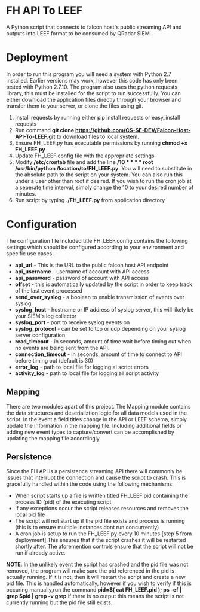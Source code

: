 # FH API To LEEF

A Python script that connects to falcon host's public streaming API and outputs into LEEF format to be consumed by QRadar SIEM.

# Deployment

In order to run this program you will need a system with Python 2.7 installed.  Earlier versions may work, however this code has only been tested with Python 2.7.10. The program also uses the python requests library, this must be installed for the script to run successfully.  You can either download the application files directly through your browser and transfer them to your server, or clone the files using git. 

1. Install requests by running either pip install requests or easy_install requests
2. Run command __git clone https://github.com/CS-SE-DEV/Falcon-Host-API-To-LEEF.git__ to download files to local system.
3. Ensure FH_LEEF.py has executable permissions by running __chmod +x FH_LEEF.py__
4. Update FH_LEEF.config file with the appropriate settings
5. Modify __/etc/crontab__ file and add the line __/10 * * * * root /usr/bin/python /location/to/FH_LEEF.py__.  You will need to substitute in the absolute path to the script on your system.  You can also run this under a user other than root if desired.  If you wish to run the cron job at a seperate time interval, simply change the 10 to your desired number of minutes.
6. Run script by typing __./FH_LEEF.py__ from application directory

# Configuration

The configuration file included title FH_LEEF.config contains the following settings which should be configured according to your environment and specific use cases.

* __api_url__ - This is the URL to the public falcon host API endpoint
* __api_username__ - username of account with API access
* __api_password__ - password of account with API access
* __offset__ - this is automatically updated by the script in order to keep track of the last event processed
* __send_over_syslog__ - a boolean to enable transmission of events over syslog
* __syslog_host__ - hostname or IP address of syslog server, this will likely be your SIEM's log collector
* __syslog_port__ - port to receive syslog events on
* __syslog_protocol__ - can be set to tcp or udp depending on your syslog server configuration
* __read_timeout__ - in seconds, amount of time wait before timing out when no events are being sent from the API.
* __connection_timeout__ - in seconds, amount of time to connect to API before timing out (default is 30)
* __error_log__ - path to local file for logging al script errors
* __activity_log__ - path to local file for logging all script activity

## Mapping ##

There are two modules apart of this project.  The Mapping module contains the data structures and deserializtion logic for all data models used in the script.  In the event a field titles change in the API or LEEF schema, simply update the information in the mapping file.  Including additional fields or adding new event types to capture/convert can be accomplished by updating the mapping file accordingly.

## Persistence ##

Since the FH API is a persistence streaming API there will commonly be issues that interrupt the connection and cause the script to crash.  This is gracefully handled within the code using the following mechanisms:

* When script starts up a file is written titled FH_LEEF.pid containing the process ID (pid) of the executing script
* If any exceptions occur the script releases resources and removes the local pid file
* The script will not start up if the pid file exists and process is running (this is to ensure multiple instances dont run concurrently)
* A cron job is setup to run the FH_LEEF.py every 10 minutes [step 5 from deployment] This ensures that if the script crashes it will be restarted shortly after.  The aforemention controls ensure that the script will not be run if already active.

__NOTE__: In the unlikely event the script has crashed and the pid file was not removed, the program will make sure the pid referenced in the pid is actually running.  If it is not, then it will restart the script and create a new pid file.  This is handled automatically, however if you wish to verify if this is occuring manually,run the command __pid=$( cat FH_LEEF.pid ); ps -ef | grep $pid | grep -v grep__  if there is no output this means the script is not currently running but the pid file still exists. 
